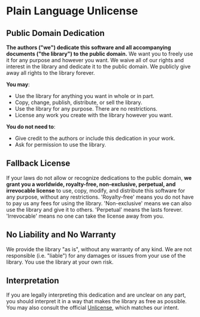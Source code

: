# Plain Language Unlicense

## Public Domain Dedication

**The authors ("we") dedicate this software and all accompanying documents ("the library") to the public domain.** We want you to freely use it for any purpose and however you want. We waive all of our rights and interest in the library and dedicate it to the public domain. We publicly give away all rights to the library forever.

**You may**:

- Use the library for anything you want in whole or in part.
- Copy, change, publish, distribute, or sell the library.
- Use the library for any purpose. There are no restrictions.
- License any work you create with the library however you want.

**You do not need to**:

- Give credit to the authors or include this dedication in your work.
- Ask for permission to use the library.

## Fallback License

If your laws do not allow or recognize dedications to the public domain, **we grant you a worldwide, royalty-free, non-exclusive, perpetual, and irrevocable license** to use, copy, modify, and distribute this software for any purpose, without any restrictions. 'Royalty-free' means you do not have to pay us any fees for using the library. 'Non-exclusive' means we can also use the library and give it to others. 'Perpetual' means the lasts forever. 'Irrevocable' means no one can take the license away from you.

## No Liability and No Warranty

We provide the library "as is", without any warranty of any kind. We are not responsible (i.e. "liable") for any damages or issues from your use of the library. You use the library at your own risk.

## Interpretation

If you are legally interpreting this dedication and are unclear on any part, you should interpret it in a way that makes the library as free as possible. You may also consult the official [Unlicense](https://unlicense.org/UNLICENSE), which matches our intent.
